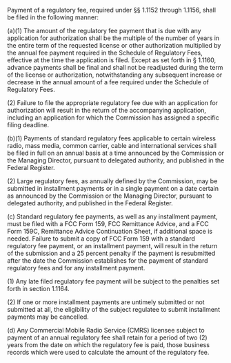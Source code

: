 Payment of a regulatory fee, required under §§ 1.1152 through 1.1156, shall be filed in the following manner:

(a)(1) The amount of the regulatory fee payment that is due with any application for authorization shall be the multiple of the number of years in the entire term of the requested license or other authorization multiplied by the annual fee payment required in the Schedule of Regulatory Fees, effective at the time the application is filed. Except as set forth in § 1.1160, advance payments shall be final and shall not be readjusted during the term of the license or authorization, notwithstanding any subsequent increase or decrease in the annual amount of a fee required under the Schedule of Regulatory Fees.

(2) Failure to file the appropriate regulatory fee due with an application for authorization will result in the return of the accompanying application, including an application for which the Commission has assigned a specific filing deadline.
              

(b)(1) Payments of standard regulatory fees applicable to certain wireless radio, mass media, common carrier, cable and international services shall be filed in full on an annual basis at a time announced by the Commission or the Managing Director, pursuant to delegated authority, and published in the Federal Register.

(2) Large regulatory fees, as annually defined by the Commission, may be submitted in installment payments or in a single payment on a date certain as announced by the Commission or the Managing Director, pursuant to delegated authority, and published in the Federal Register.
              

(c) Standard regulatory fee payments, as well as any installment payment, must be filed with a FCC Form 159, FCC Remittance Advice, and a FCC Form 159C, Remittance Advice Continuation Sheet, if additional space is needed. Failure to submit a copy of FCC Form 159 with a standard regulatory fee payment, or an installment payment, will result in the return of the submission and a 25 percent penalty if the payment is resubmitted after the date the Commission establishes for the payment of standard regulatory fees and for any installment payment.

(1) Any late filed regulatory fee payment will be subject to the penalties set forth in section 1.1164.

(2) If one or more installment payments are untimely submitted or not submitted at all, the eligibility of the subject regulatee to submit installment payments may be cancelled.

(d) Any Commercial Mobile Radio Service (CMRS) licensee subject to payment of an annual regulatory fee shall retain for a period of two (2) years from the date on which the regulatory fee is paid, those business records which were used to calculate the amount of the regulatory fee.


